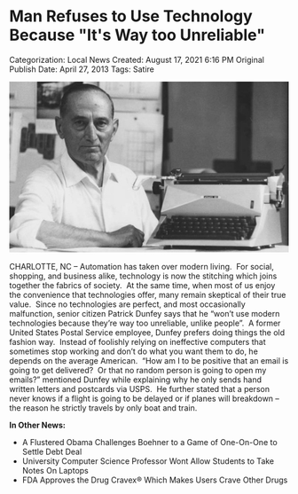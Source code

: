 # Man Refuses to Use Technology Because "It's Way too Unreliable"

Categorization: Local News
Created: August 17, 2021 6:16 PM
Original Publish Date: April 27, 2013
Tags: Satire

![Untitled](notion-import/writing/Writing%208e79ce15b0f5476c8359f01b8daaa835/Blogs%20b243d8016e094db7a64e51a987b86d99/thesaltywag%20com%20d6460f07d5984298ac6dceb5b582b059/Man%20Refuses%20to%20Use%20Technology%20Because%20It's%20Way%20too%20d8f6742fe1a64943a0c2c6bc60abc633/Untitled.png)

CHARLOTTE, NC – Automation has taken over modern living.  For social, shopping, and business alike, technology is now the stitching which joins together the fabrics of society.  At the same time, when most of us enjoy the convenience that technologies offer, many remain skeptical of their true value.  Since no technologies are perfect, and most occasionally malfunction, senior citizen Patrick Dunfey says that he “won’t use modern technologies because they’re way too unreliable, unlike people”.  A former United States Postal Service employee, Dunfey prefers doing things the old fashion way.  Instead of foolishly relying on ineffective computers that sometimes stop working and don’t do what you want them to do, he depends on the average American.  “How am I to be positive that an email is going to get delivered?  Or that no random person is going to open my emails?” mentioned Dunfey while explaining why he only sends hand written letters and postcards via USPS.  He further stated that a person never knows if a flight is going to be delayed or if planes will breakdown – the reason he strictly travels by only boat and train.

**In Other News:**

- A Flustered Obama Challenges Boehner to a Game of One-On-One to Settle Debt Deal
- University Computer Science Professor Wont Allow Students to Take Notes On Laptops
- FDA Approves the Drug Cravex® Which Makes Users Crave Other Drugs